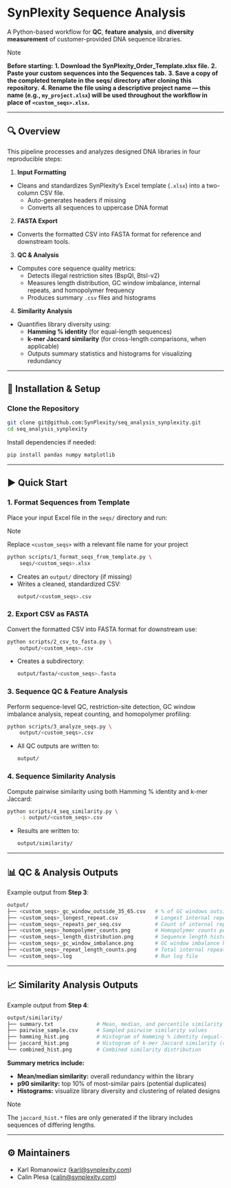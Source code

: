 # SynPlexity Sequence Analysis

A Python-based workflow for **QC**, **feature analysis**, and **diversity measurement** of customer-provided DNA sequence libraries.

> [!NOTE]
> **Before starting:**
>   **1. Download the SynPlexity_Order_Template.xlsx file.**
>   **2. Paste your custom sequences into the Sequences tab.**
>   **3. Save a copy of the completed template in the seqs/ directory after cloning this repository.**
>   **4. Rename the file using a descriptive project name — this name (e.g., `my_project.xlsx`) will be used throughout the workflow in place of `<custom_seqs>.xlsx`.**

---

## 🔍 Overview

This pipeline processes and analyzes designed DNA libraries in four reproducible steps:

1. **Input Formatting**  
- Cleans and standardizes SynPlexity’s Excel template (`.xlsx`) into a two-column CSV file.
   - Auto-generates headers if missing
   - Converts all sequences to uppercase DNA format

2. **FASTA Export**  
- Converts the formatted CSV into FASTA format for reference and downstream tools.

3. **QC & Analysis**  
- Computes core sequence quality metrics:
   - Detects illegal restriction sites (BspQI, BtsI-v2)
   - Measures length distribution, GC window imbalance, internal repeats, and homopolymer frequency
   - Produces summary `.csv` files and histograms

4. **Similarity Analysis**
 - Quantifies library diversity using:
   - **Hamming % identity** (for equal-length sequences)
   - **k-mer Jaccard similarity** (for cross-length comparisons, when applicable)
   - Outputs summary statistics and histograms for visualizing redundancy

---

## 🚀 Installation & Setup

### Clone the Repository

```bash
git clone git@github.com:SynPlexity/seq_analysis_synplexity.git
cd seq_analysis_synplexity
```

Install dependencies if needed:

```bash
pip install pandas numpy matplotlib
```

---

## ▶️ Quick Start

### 1. Format Sequences from Template

Place your input Excel file in the `seqs/` directory and run:

> [!NOTE]
> Replace `<custom_seqs>` with a relevant file name for your project

```bash
python scripts/1_format_seqs_from_template.py \
    seqs/<custom_seqs>.xlsx
```

- Creates an `output/` directory (if missing)
- Writes a cleaned, standardized CSV:
    ```bash
    output/<custom_seqs>.csv
    ```

### 2. Export CSV as FASTA

Convert the formatted CSV into FASTA format for downstream use:

```bash
python scripts/2_csv_to_fasta.py \
    output/<custom_seqs>.csv
```

- Creates a subdirectory:
    ```bash
    output/fasta/<custom_seqs>.fasta
    ```

### 3. Sequence QC & Feature Analysis

Perform sequence-level QC, restriction-site detection, GC window imbalance analysis, repeat counting, and homopolymer profiling:

```bash
python scripts/3_analyze_seqs.py \
    output/<custom_seqs>.csv
```

- All QC outputs are written to:
    ```bash
    output/
    ```

### 4. Sequence Similarity Analysis

Compute pairwise similarity using both Hamming % identity and k-mer Jaccard:

```bash
python scripts/4_seq_similarity.py \
    -i output/<custom_seqs>.csv
```

- Results are written to:
    ```bash
    output/similarity/
    ```

---

## 📊 QC & Analysis Outputs

Example output from **Step 3**:

```bash
output/
├── <custom_seqs>_gc_window_outside_35_65.csv   # % of GC windows outside 35–65%
├── <custom_seqs>_longest_repeat.csv            # Longest internal repeat per sequence
├── <custom_seqs>_repeats_per_seq.csv           # Count of internal repeats ≥9 bp per sequence
├── <custom_seqs>_homopolymer_counts.png        # Homopolymer counts per sequence
├── <custom_seqs>_length_distribution.png       # Sequence length histogram
├── <custom_seqs>_gc_window_imbalance.png       # GC window imbalance histogram
├── <custom_seqs>_repeat_length_counts.png      # Total internal repeat frequencies
└── <custom_seqs>.log                           # Run log file
```

---

## 📈 Similarity Analysis Outputs

Example output from **Step 4**:

```bash
output/similarity/
├── summary.txt              # Mean, median, and percentile similarity stats
├── pairwise_sample.csv      # Sampled pairwise similarity values
├── hamming_hist.png         # Histogram of Hamming % identity (equal-length)
├── jaccard_hist.png         # Histogram of k-mer Jaccard similarity (cross-length)
└── combined_hist.png        # Combined similarity distribution
```

**Summary metrics include:**

- **Mean/median similarity:** overall redundancy within the library
- **p90 similarity:** top 10% of most-similar pairs (potential duplicates)
- **Histograms:** visualize library diversity and clustering of related designs

> [!NOTE]
> The `jaccard_hist.*` files are only generated if the library includes sequences of differing lengths.

---

## ⚙️ Maintainers
 
- Karl Romanowicz (karl@synplexity.com)
- Calin Plesa (calin@synplexity.com)